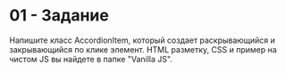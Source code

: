 # 01 - Задание

Напишите класс AccordionItem, который создает раскрывающийся и закрывающийся по клике элемент. HTML разметку, CSS и пример на чистом JS вы найдете в папке "Vanilla JS".
